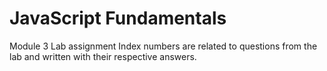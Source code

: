 # JavaScript Fundamentals
Module 3 Lab assignment
Index numbers are related to questions from the lab and written with their respective answers.